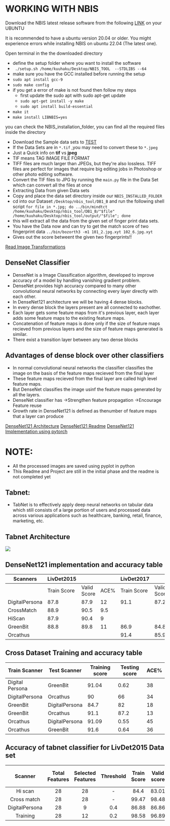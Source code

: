# WORKING WITH NBIS
Download the NBIS  latest release software from the following [LINK](https://www.nist.gov/itl/iad/image-group/products-and-services/image-group-open-source-server-nigos#Releases) on your UBUNTU

It is recommended to have a ubuntu version 20.04 or older. You might experience errors while installing NBIS on ubuntu 22.04 (The latest one).

Open terminal in the the downloaded directory

+ define the setup folder where you want to install the software
+  ` ./setup.sh /home/kuuhaku/Desktop/NBIS_TOOL  --STDLIBS --64`
+ make sure you have the GCC installed before running the setup
+ `sudo apt install gcc-9` 
+ `sudo make config`
+ if you get a error of make is not found then follow my steps
  + first update the sudo apt with sudo apt-get update
  + `sudo apt-get install -y make`
  + `sudo apt install build-essential`
+ `make it`
+ `make install LIBNBIS=yes`

you can check the NBIS_installation_folder, you can find all the required files inside the directory

+ Download the Sample data sets to [TEST](http://bias.csr.unibo.it/fvc2004/databases.asp)
+ If the Data Sets are in `*.tif` ,you may need to convert these to `*.jpeg`
+ Just a Quick info on **tif** vs **jpeg**
 + TIF means TAG IMAGE FILE FORMAT
 + TIFF files are much larger than JPEGs, but they're also lossless. TIFF files are perfect for images that require big editing jobs in Photoshop or other photo editing software.
+ Convert the TIF files to JPG by running the `main.py` file in the Data Set which can convert all the files at once
+ Extracting Data from given Data sets
+ Copy and place the data set directory inside our `NBIS_INSTALLED_FOLDER`
+ cd into our Dataset `/Desktop/nbis_tool/DB1_B` and run the following shell script `for file in *.jpg; do ../bin/mindtct /home/kuuhaku/Desktop/nbis_tool/DB1_B/"$file" /home/kuuhaku/Desktop/nbis_tool/output/"$file"; done`
+ this will extract all the data from the given set of finger print data sets.
+ You have the Data now and can try to get the match score of two fingerprint data `../bin/bozorth3 -m1 101_2.jpg.xyt 102_6.jpg.xyt`
+ Gives out the score betweent the given two fingerprints!!

[Read Image Transformations](https://github.com/sireeshdevaraj/Image-attack-detection-with-enhancement/blob/master/transformations.md)


## DenseNet Classifier

+ DenseNet is a Image Classification algorithm, developed to improve accuracy of a model by handling vanishing gradient problem.
+ DenseNet provides high accuracy compared to many other convolutional neural networks by connecting every layer directly with each other.
+ In DenseNet121 architecture we will be having 4 dense blocks.
+ In every dense block the layers present are all connected to eachother.
+ Each layer gets some feature maps from it's previous layer, each layer adds some feature maps to the existing feature maps.
+ Concatenation of feature maps is done only if the size of feature maps recieved from previous layers and the size of feature maps generated is similar.
+ There exist a transition layer between any two dense blocks

## Advantages of dense block over other classifiers
+ In normal convolutional neural networks the classifier classifies the image on the basis of the feature maps recieved from the final layer
+ These feature maps recieved from the final layer are called high level feature maps.
+ But DenseNet classifies the image usinf the feature maps generated by all the layers.
+ DenseNet classifier has
->Strengthen  feature propagation
->Encourage Feature reuse
+ Growth rate in DenseNet121 is defined as thenumber of feature maps that a layer can produce



[DenseNet121 Architecture](https://github.com/sireeshdevaraj/Image-attack-detection-with-enhancement/blob/master/densenet121.png)
[DenseNet121 Readme](https://github.com/sireeshdevaraj/Image-attack-detection-with-enhancement/blob/8d271538586f43e00e2f5a2197864129744ea6d9/Densenet121.md)
[DenseNet121 Implementation using pytorch ](https://github.com/sireeshdevaraj/Image-attack-detection-with-enhancement/blob/master/Densenet121.ipynb)





# NOTE:
+ All the processed images are saved using pyplot in python
+ This Readme and Project are still in the initial phase and the readme is not completed yet

## Tabnet:
+ TabNet is to effectively apply deep neural networks on tabular data which still consists of a large portion of users and processed data across various applications such as healthcare, banking, retail, finance, marketing, etc.

## Tabnet Architecture
  ![](https://github.com/sireeshdevaraj/Image-attack-detection-with-enhancement/blob/master/assets/fabnet.png)
  
  ## DenseNet121 implementation and accuracy table
  |     Scanners          |     LivDet2015         |                         |             |     LivDet2017         |                        |             |     LivDet2019         |                        |             |          |
|-----------------------|------------------------|-------------------------|-------------|------------------------|------------------------|-------------|------------------------|------------------------|-------------|----------|
|                       |     Train     Score    |     Valid      Score    |     ACE%    |     Train     Score    |     Valid     Score    |     ACE%    |     Train     Score    |     Valid     Score    |     ACE%    |          |
|     DigitalPersona    |     87.8               |     87.9                |     12    |     91.1               |     87.2               |     13    |     86.7               |     62.4               |     38    |          |
|     CrossMatch        |     88.9               |     90.5                |     9.5    |                        |                        |             |                        |                        |             |          |
|     HiScan            |     87.9               |     90.4                |     9     |                        |                        |             |                        |                        |             |          |
|     GreenBit          |     88.8               |     89.8                |     11    |     86.9               |     84.8               |     15    |     86.8               |     87.2               |     13    |          |
|     Orcathus          |                        |                         |             |     91.4               |     85.9               |     14    |     91.3               |     94.4               |     56    |          |


## Cross Dataset Training and accuracy table
|     Train Scanner        |     Test Scanner      |     Training   score    |     Testing score    |     ACE%    |
|--------------------------|-----------------------|-------------------------|----------------------|-------------|
|     Digital   Persona    |     GreenBit          |     91.04               |     0.62             |     38    |
|     DigitalPersona       |     Orcathus          |     90                  |     66               |     34    |
|     GreenBit             |     DigitalPersona    |     84.7                |     82               |     18    |
|     GreenBit             |     Orcathus          |     91.1                |     87.2             |     13    |
|     Orcathus             |     DigitalPersona    |     91.09               |     0.55             |     45    |
|     Orcathus             |     GreenBit          |     91.6                |     0.64             |     36    |
              

## Accuracy of tabnet classifier for LivDet2015 Data set
|     Scanner    | Total Features | Selected Features | Threshold | Train Score | Valid score | Final Test score | Ace% |
|:--------------:|:--------------:|:-----------------:|:---------:|:-----------:|:-----------:|:----------------:|:----:|
|     Hi scan    | 28             | 28                | -         | 84.4        | 83.01       | 89.2             | 11.8 |
|   Cross match  | 28             | 28                | -         | 99.47       | 98.48       | 97.4             | 2.6  |
| DigitalPersona | 28             | 9                 | 0.4       | 86.88       | 86.86       | 81.4             | 18.6 |
|    Training    | 28             | 12                | 0.2       | 98.58       | 96.89       | 92               | 8    |
